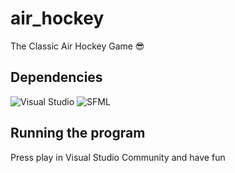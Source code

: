 # air_hockey
The Classic Air Hockey Game 😎
## Dependencies
![Visual Studio](https://img.shields.io/badge/Visual%20Studio-5C2D91?style=for-the-badge&logo=visual-studio&logoColor=white)
![SFML](https://img.shields.io/badge/SFML-%23000000.svg?style=for-the-badge&logo=sfml&logoColor=white)
## Running the program
Press play in Visual Studio Community and have fun
